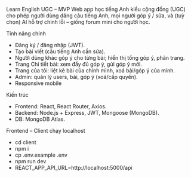 Learn English UGC – MVP
Web app học tiếng Anh kiểu cộng đồng (UGC) cho phép người dùng đăng câu tiếng Anh, mọi người góp ý / sửa, và (tuỳ chọn) AI hỗ trợ chỉnh lỗi – giống forum mini cho người học.

Tính năng chính
+ Đăng ký / đăng nhập (JWT).
+ Tạo bài viết (câu tiếng Anh cần sửa).
+ Người dùng khác góp ý cho từng bài; hiển thị tổng góp ý, phân trang.
+ Trang Chi tiết bài: xem đầy đủ góp ý, gửi góp ý mới.
+ Trang của tôi: liệt kê bài của chính mình, xoá bài/góp ý của mình.
+ Admin: quản lý users, bài, góp ý (xoá/cấp quyền).
+ Responsive mobile

Kiến trúc
+ Frontend: React, React Router, Axios.
+ Backend: Node.js + Express, JWT, Mongoose (MongoDB).
+ DB: MongoDB Atlas.

Frontend – Client chạy localhost
+ cd client
+ npm i
+ cp .env.example .env
+ npm run dev
+ REACT_APP_API_URL=http://localhost:5000/api





